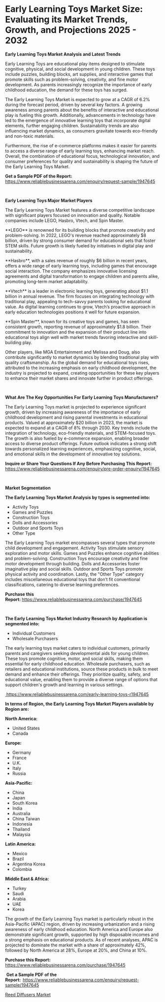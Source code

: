 <p><h1>Early Learning Toys Market Size: Evaluating its Market Trends, Growth, and Projections 2025 - 2032</h1></p><p><strong>Early Learning Toys Market Analysis and Latest Trends</strong></p>
<p><p>Early Learning Toys are educational play items designed to stimulate cognitive, physical, and social development in young children. These toys include puzzles, building blocks, art supplies, and interactive games that promote skills such as problem-solving, creativity, and fine motor development. As parents increasingly recognize the importance of early childhood education, the demand for these toys has surged.</p><p>The Early Learning Toys Market is expected to grow at a CAGR of 6.2% during the forecast period, driven by several key factors. A growing awareness among parents about the benefits of interactive and educational play is fueling this growth. Additionally, advancements in technology have led to the emergence of innovative learning toys that incorporate digital elements, further engaging children. Sustainability trends are also influencing market dynamics, as consumers gravitate towards eco-friendly and non-toxic materials.</p><p>Furthermore, the rise of e-commerce platforms makes it easier for parents to access a diverse range of early learning toys, enhancing market reach. Overall, the combination of educational focus, technological innovation, and consumer preferences for quality and sustainability is shaping the future of the Early Learning Toys Market.</p></p>
<p><strong>Get a Sample PDF of the Report:&nbsp;</strong> <a href="https://www.reliablebusinessarena.com/enquiry/request-sample/1947645?utm_campaign=2264&utm_medium=2&utm_source=Github&utm_content=ia&utm_term=09022025&utm_id=early-learning-toys">https://www.reliablebusinessarena.com/enquiry/request-sample/1947645</a></p>
<p>&nbsp;</p>
<p><strong>Early Learning Toys Major Market Players</strong></p>
<p><p>The Early Learning Toys Market features a diverse competitive landscape with significant players focused on innovation and quality. Notable companies include LEGO, Hasbro, Vtech, and Spin Master.</p><p>**LEGO** is renowned for its building blocks that promote creativity and problem-solving. In 2022, LEGO's revenue reached approximately $8 billion, driven by strong consumer demand for educational sets that foster STEM skills. Future growth is likely fueled by initiatives in digital play and sustainability.</p><p>**Hasbro**, with a sales revenue of roughly $6 billion in recent years, offers a wide range of early learning toys, including games that encourage social interaction. The company emphasizes innovative licensing agreements and digital transformation to engage children and parents alike, promoting long-term market adaptability.</p><p>**Vtech** is a leader in electronic learning toys, generating about $1.1 billion in annual revenue. The firm focuses on integrating technology with traditional play, appealing to tech-savvy parents looking for educational value. As digital learning continues to grow, Vtech’s proactive approach in early education technologies positions it well for future expansion.</p><p>**Spin Master**, known for its creative toys and games, has seen consistent growth, reporting revenue of approximately $1.8 billion. Their commitment to innovation and the expansion of their product line into educational toys align well with market trends favoring interactive and skill-building play.</p><p>Other players, like MGA Entertainment and Melissa and Doug, also contribute significantly to market dynamics by blending traditional play with quality craftsmanship. As the global demand for educational toys rises, attributed to the increasing emphasis on early childhood development, the industry is projected to expand, creating opportunities for these key players to enhance their market shares and innovate further in product offerings.</p></p>
<p>&nbsp;</p>
<p><strong>What Are The Key Opportunities For Early Learning Toys Manufacturers?</strong></p>
<p><p>The Early Learning Toys market is projected to experience significant growth, driven by increasing awareness of the importance of early childhood development and rising parental investments in educational products. Valued at approximately $20 billion in 2023, the market is expected to expand at a CAGR of 8% through 2030. Key trends include the integration of technology, eco-friendly materials, and STEM-focused toys. The growth is also fueled by e-commerce expansion, enabling broader access to diverse product offerings. Future outlook indicates a strong shift towards personalized learning experiences, emphasizing cognitive, social, and emotional skills in the development of innovative toy solutions.</p></p>
<p><strong>Inquire or Share Your Questions If Any Before Purchasing This Report:</strong> <a href="https://www.reliablebusinessarena.com/enquiry/pre-order-enquiry/1947645?utm_campaign=2264&utm_medium=2&utm_source=Github&utm_content=ia&utm_term=09022025&utm_id=early-learning-toys">https://www.reliablebusinessarena.com/enquiry/pre-order-enquiry/1947645</a></p>
<p>&nbsp;</p>
<p><strong>Market Segmentation</strong></p>
<p><strong>The Early Learning Toys Market Analysis by types is segmented into:</strong></p>
<p><ul><li>Activity Toys</li><li>Games and Puzzles</li><li>Construction Toys</li><li>Dolls and Accessories</li><li>Outdoor and Sports Toys</li><li>Other Type</li></ul></p>
<p><p>The Early Learning Toys market encompasses several types that promote child development and engagement. Activity Toys stimulate sensory exploration and motor skills. Games and Puzzles enhance cognitive abilities and problem-solving. Construction Toys encourage creativity and fine motor development through building. Dolls and Accessories foster imaginative play and social skills. Outdoor and Sports Toys promote physical activity and coordination. Lastly, the "Other Type" category includes miscellaneous educational toys that don’t fit conventional classifications, catering to diverse learning preferences.</p></p>
<p><strong>Purchase this Report:&nbsp;</strong><a href="https://www.reliablebusinessarena.com/purchase/1947645?utm_campaign=2264&utm_medium=2&utm_source=Github&utm_content=ia&utm_term=09022025&utm_id=early-learning-toys">https://www.reliablebusinessarena.com/purchase/1947645</a></p>
<p>&nbsp;</p>
<p><strong>The Early Learning Toys Market Industry Research by Application is segmented into:</strong></p>
<p><ul><li>Individual Customers</li><li>Wholesale Purchasers</li></ul></p>
<p><p>The early learning toys market caters to individual customers, primarily parents and caregivers seeking developmental aids for young children. These toys promote cognitive, motor, and social skills, making them essential for early childhood education. Wholesale purchasers, such as retailers and educational institutions, source these products in bulk to meet demand and enhance their offerings. They prioritize quality, safety, and educational value, enabling them to provide a diverse range of options that support children's growth and learning in various settings.</p></p>
<p><a href="https://www.reliablebusinessarena.com/early-learning-toys-r1947645?utm_campaign=2264&utm_medium=2&utm_source=Github&utm_content=ia&utm_term=09022025&utm_id=early-learning-toys">&nbsp;https://www.reliablebusinessarena.com/early-learning-toys-r1947645</a></p>
<p><strong>In terms of Region, the Early Learning Toys Market Players available by Region are:</strong></p>
<p>
    <p> <strong> North America: </strong>
        <ul>
            <li>United States</li>
            <li>Canada</li>
        </ul>
        </p> 
    <p> <strong> Europe: </strong>
        <ul>
            <li>Germany</li>
            <li>France</li>
            <li>U.K.</li>
            <li>Italy</li>
            <li>Russia</li>
        </ul>
        </p> 
    <p> <strong> Asia-Pacific: </strong>
        <ul>
            <li>China</li>
            <li>Japan</li>
            <li>South Korea</li>
            <li>India</li>
            <li>Australia</li>
            <li>China Taiwan</li>
            <li>Indonesia</li>
            <li>Thailand</li>
            <li>Malaysia</li>
        </ul>
        </p> 
    <p> <strong> Latin America: </strong>
        <ul>
            <li>Mexico</li>
            <li>Brazil</li>
            <li>Argentina Korea</li>
            <li>Colombia</li>
        </ul>
        </p> 
    <p> <strong> Middle East & Africa: </strong>
        <ul>
            <li>Turkey</li>
            <li>Saudi</li>
            <li>Arabia</li>
            <li>UAE</li>
            <li>Korea</li>
        </ul>
    </p>
    </p>
<p><p>The growth of the Early Learning Toys market is particularly robust in the Asia-Pacific (APAC) region, driven by increasing urbanization and a rising awareness of early childhood education. North America and Europe also demonstrate significant growth, supported by high disposable incomes and a strong emphasis on educational products. As of recent analyses, APAC is projected to dominate the market with a share of approximately 42%, followed by North America at 28%, Europe at 20%, and China at 10%.</p></p>
<p><strong>Purchase this Report: </strong><a href="https://www.reliablebusinessarena.com/purchase/1947645?utm_campaign=2264&utm_medium=2&utm_source=Github&utm_content=ia&utm_term=09022025&utm_id=early-learning-toys">https://www.reliablebusinessarena.com/purchase/1947645</a></p>
<p>&nbsp;<strong>Get a Sample PDF of the Report:&nbsp;&nbsp;</strong><a href="https://www.reliablebusinessarena.com/enquiry/request-sample/1947645?utm_campaign=2264&utm_medium=2&utm_source=Github&utm_content=ia&utm_term=09022025&utm_id=early-learning-toys">https://www.reliablebusinessarena.com/enquiry/request-sample/1947645</a></p>
<p><strong></strong></p>
<p><p><a href="https://github.com/princessbartram3/Market-Research-Report-List-1/blob/main/reed-diffusers-market.md?utm_campaign=2264&utm_medium=2&utm_source=Github&utm_content=ia&utm_term=09022025&utm_id=early-learning-toys">Reed Diffusers Market</a></p></p>